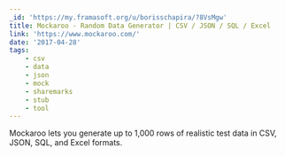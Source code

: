 ```yaml
---
_id: 'https://my.framasoft.org/u/borisschapira/?8VsMgw'
title: Mockaroo - Random Data Generator | CSV / JSON / SQL / Excel
link: 'https://www.mockaroo.com/'
date: '2017-04-28'
tags:
    - csv
    - data
    - json
    - mock
    - sharemarks
    - stub
    - tool
---
```


<div class="markdown"><p>Mockaroo lets you generate up to 1,000 rows of realistic test data in CSV, JSON, SQL, and Excel formats.
</p></div>
